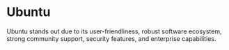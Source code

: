 # Ubuntu
Ubuntu stands out due to its user-friendliness, robust software ecosystem, strong community support, security features, and enterprise capabilities.
